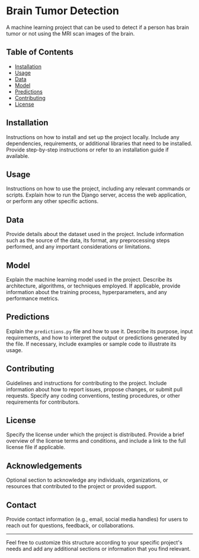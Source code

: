 <h1>Brain Tumor Detection</h1>
<p>A machine learning project that can be used to detect if a person has brain tumor or not using the MRI scan images of the brain.</p>
<h2>Table of Contents</h2>
<ul>
  <li><a href="installation">Installation</a></li>
  <li><a href="#usage">Usage</a></li>
  <li><a href="#data">Data</a></li>
  <li><a href="#model">Model</a></li>
  <li><a href="#predictions">Predictions</a></li>
  <li><a href="#contributing">Contributing</a></li>
  <li><a href="#license">License</a></li>
</ul>
<h2 id="installation">Installation</h2>
<p>Instructions on how to install and set up the project locally. Include any dependencies, requirements, or additional libraries that need to be installed. Provide step-by-step instructions or refer to an installation guide if available.</p>
<h2 id="usage">Usage</h2>
<p>Instructions on how to use the project, including any relevant commands or scripts. Explain how to run the Django server, access the web application, or perform any other specific actions.</p>
<h2 id="data">Data</h2>
<p>Provide details about the dataset used in the project. Include information such as the source of the data, its format, any preprocessing steps performed, and any important considerations or limitations.</p>
<h2 id="model">Model</h2>
<p>Explain the machine learning model used in the project. Describe its architecture, algorithms, or techniques employed. If applicable, provide information about the training process, hyperparameters, and any performance metrics.</p>
<h2 id="predictions">Predictions</h2>
<p>Explain the <code>predictions.py</code> file and how to use it. Describe its purpose, input requirements, and how to interpret the output or predictions generated by the file. If necessary, include examples or sample code to illustrate its usage.</p>
<h2 id="contributing">Contributing</h2>
<p>Guidelines and instructions for contributing to the project. Include information about how to report issues, propose changes, or submit pull requests. Specify any coding conventions, testing procedures, or other requirements for contributors.</p>
<h2 id="license">License</h2>
<p>Specify the license under which the project is distributed. Provide a brief overview of the license terms and conditions, and include a link to the full license file if applicable.</p>
<h2>Acknowledgements</h2>
<p>Optional section to acknowledge any individuals, organizations, or resources that contributed to the project or provided support.</p>
<h2>Contact</h2>
<p>Provide contact information (e.g., email, social media handles) for users to reach out for questions, feedback, or collaborations.</p>
<hr>
<p>Feel free to customize this structure according to your specific project's needs and add any additional sections or information that you find relevant.</p>